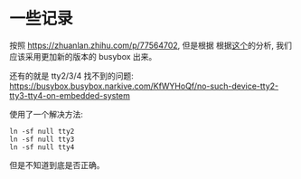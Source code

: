 # 一些记录

按照 https://zhuanlan.zhihu.com/p/77564702, 但是根据 根据[这个](https://bbs.archlinux.org/viewtopic.php?id=252864)的分析,
我们应该采用更加新的版本的 busybox 出来。

还有的就是 tty2/3/4 找不到的问题:
https://busybox.busybox.narkive.com/KfWYHoQf/no-such-device-tty2-tty3-tty4-on-embedded-system

使用了一个解决方法:
```
ln -sf null tty2
ln -sf null tty3
ln -sf null tty4
```
但是不知道到底是否正确。

